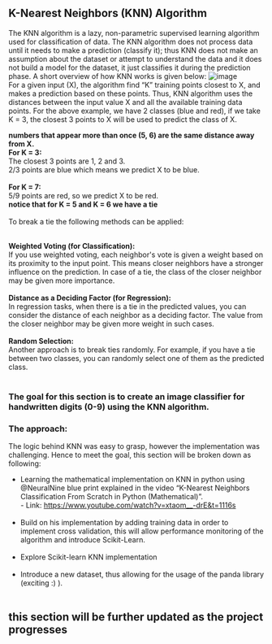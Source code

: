 ## K-Nearest Neighbors (KNN) Algorithm
The KNN algorithm is a lazy, non-parametric supervised learning algorithm used for classification of data. The KNN algorithm does not process data until it needs to make a prediction (classify it); thus KNN does not make an assumption about the dataset or attempt to understand the data and it does not build a model for the dataset, it just classifies it during the prediction phase. 
A short overview of how KNN works is given below:
![image](https://github.com/PreciousNosiphoDonkrag/Belgium_ITVersity_Campus_Studies/assets/153648767/98df9c32-7e33-488f-bf50-c8e3c8b51107) <br>
For a given input (X), the algorithm find “K” training points closest to X, and makes a prediction based on these points. Thus, KNN algorithm uses the distances between the input value X and all the available training data points.
For the above example, we have 2 classes (blue and red), if we take K = 3, the closest 3 points to X will be used to predict the class of X.

**numbers that appear more than once (5, 6) are the same distance away from X.**<br>
**For K = 3:<br>**
The closest 3 points are 1, 2 and 3. <br>
2/3 points are blue which means we predict X to be blue.<br><br>
**For K = 7:<br>**
5/9 points are red, so we predict X to be red.<br>
**notice that for K = 5 and K = 6 we have a tie**<br><br>
To break a tie the following methods can be applied:<br><br>

 **Weighted Voting (for Classification):**<br>
If you use weighted voting, each neighbor's vote is given a weight based on its proximity to the input point. This means closer neighbors have a stronger influence on the prediction. In case of a tie, the class of the closer neighbor may be given more importance.<br><br>
**Distance as a Deciding Factor (for Regression):**<br>
In regression tasks, when there is a tie in the predicted values, you can consider the distance of each neighbor as a deciding factor. The value from the closer neighbor may be given more weight in such cases.<br><br>
**Random Selection:**<br>
Another approach is to break ties randomly. For example, if you have a tie between two classes, you can randomly select one of them as the predicted class.<br><br>
### The goal for this section is to create an image classifier for handwritten digits (0-9) using the KNN algorithm.<br> 

### The approach:<br>
The logic behind KNN was easy to grasp, however the implementation was challenging. Hence to meet the goal, this section will be broken down as following:<br>

  * Learning the mathematical implementation on KNN in python using @NeuralNine blue print explained in the video “K-Nearest Neighbors Classification From Scratch in Python (Mathematical)”. <br> - Link: https://www.youtube.com/watch?v=xtaom__-drE&t=1116s <br><br>
*	Build on his implementation by adding training data in order to implement cross validation, this will allow performance monitoring of the algorithm and introduce Scikit-Learn. <br><br>
*	Explore Scikit-learn KNN implementation <br><br>
*	Introduce a new dataset, thus allowing for the usage of the panda library (exciting :) ). <br><br>
## this section will be further updated as the project progresses

